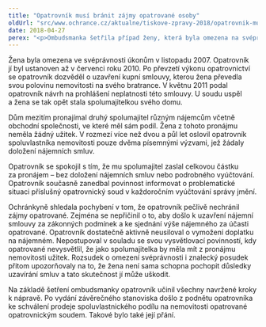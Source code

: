 ```yaml
---
title: "Opatrovník musí bránit zájmy opatrované osoby"
oldUrl: "src/www.ochrance.cz/aktualne/tiskove-zpravy-2018/opatrovnik-musi-branit-zajmy-opatrovane-osoby"
date: 2018-04-27
perex: "<p>Ombudsmanka šetřila případ ženy, která byla omezena na svéprávnosti. Její zájmy měl hájit opatrovník stanovený soudem. Žena vlastnila na půl rodinný dům spolu se svým bratrancem. Ten celou nemovitost pronajímal, aniž by to se ženou a opatrovníkem konzultoval. Opatrovník v této záležitosti účinně nehájil zájmy opatrované a nebyl pro ni schopný vymoci adekvátní podíl na pronájmu. </p>"
---
```


<!-- imported from the old website -->

<p>Žena byla omezena ve svéprávnosti úkonům v listopadu 2007. Opatrovník jí byl ustanoven až v červenci roku 2010. Po převzetí výkonu opatrovnictví se opatrovník dozvěděl o uzavření kupní smlouvy, kterou žena převedla svou polovinu nemovitosti na svého bratrance. V květnu 2011 podal opatrovník návrh na prohlášení neplatnosti této smlouvy. U soudu uspěl a žena se tak opět stala spolumajitelkou svého domu.</p> <p>Dům mezitím pronajímal druhý spolumajitel různým nájemcům včetně obchodní společnosti, ve které měl sám podíl. Žena z tohoto pronájmu neměla žádný užitek. V rozmezí více než dvou a půl let oslovil opatrovník spoluvlastníka nemovitosti pouze dvěma písemnými výzvami, jež žádaly doložení nájemních smluv. </p> <p>Opatrovník se spokojil s tím, že mu spolumajitel zaslal celkovou částku za pronájem &ndash; bez doložení nájemních smluv nebo podrobného vyúčtování. Opatrovník současně zanedbal povinnost informovat o problematické situaci příslušný opatrovnický soud v každoročním vyúčtování správy jmění.</p> <p>Ochránkyně shledala pochybení v tom, že opatrovník pečlivě nechránil zájmy opatrované. Zejména se nepřičinil o to, aby došlo k uzavření nájemní smlouvy za zákonných podmínek a ke sjednání výše nájemného za účasti opatrované. Opatrovník dostatečně aktivně neusiloval o vymožení doplatku na nájemném. Nepostupoval v souladu se svou vysvětlovací povinností, kdy opatrované nevysvětlil, že jako spolumajitelka by měla mít z pronájmu nemovitosti užitek. Rozsudek o omezení svéprávnosti i znalecký posudek přitom upozorňovaly na to, že žena není sama schopna pochopit důsledky uzavírání smluv a tato skutečnost jí může uškodit.</p> Na základě šetření ombudsmanky opatrovník učinil všechny navržené kroky k nápravě. Po vydání závěrečného stanoviska došlo z podnětu opatrovníka ke schválení prodeje spoluvlastnického podílu na nemovitosti opatrované opatrovnickým soudem. Takové bylo také její přání.
